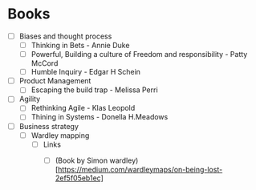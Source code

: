 # Books

- [ ] Biases and thought process
  - [ ] Thinking in Bets - Annie Duke
  - [ ] Powerful, Building a culture of Freedom and responsibility - Patty McCord
  - [ ] Humble Inquiry - Edgar H Schein
- [ ] Product Management
  - [ ] Escaping the build trap - Melissa Perri
- [ ] Agility
  - [ ] Rethinking Agile - Klas Leopold
  - [ ] Thining in Systems - Donella H.Meadows
- [ ] Business strategy
  - [ ] Wardley mapping 
    - [ ] Links
      - [ ] (Book by Simon wardley)[https://medium.com/wardleymaps/on-being-lost-2ef5f05eb1ec] 



